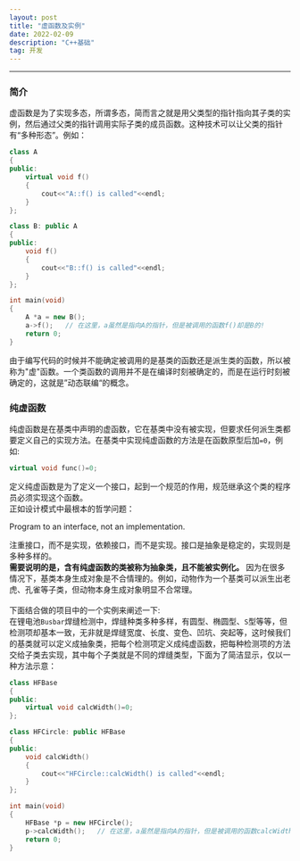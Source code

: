 ```yaml
---
layout: post	
title: "虚函数及实例"	
date: 2022-02-09	
description: "C++基础"	
tag: 开发	
---
```


---

### 简介

虚函数是为了实现多态，所谓多态，简而言之就是用父类型的指针指向其子类的实例，然后通过父类的指针调用实际子类的成员函数。这种技术可以让父类的指针有“多种形态”。例如：


```cpp
class A
{
public:
    virtual void f()
    {
        cout<<"A::f() is called"<<endl;
    }
};

class B: public A
{
public:
    void f()
    {
        cout<<"B::f() is called"<<endl;
    }
};

int main(void)
{
    A *a = new B();
    a->f();   // 在这里，a虽然是指向A的指针，但是被调用的函数f()却是B的!
    return 0;
}
```
由于编写代码的时候并不能确定被调用的是基类的函数还是派生类的函数，所以被称为"虚"函数。一个类函数的调用并不是在编译时刻被确定的，而是在运行时刻被确定的，这就是”动态联编“的概念。

### 纯虚函数
纯虚函数是在基类中声明的虚函数，它在基类中没有被实现，但要求任何派生类都要定义自己的实现方法。在基类中实现纯虚函数的方法是在函数原型后加`=0`，例如:
```cpp
virtual void func()=0;
```

定义纯虚函数是为了定义一个接口，起到一个规范的作用，规范继承这个类的程序员必须实现这个函数。
<br>
正如设计模式中最根本的哲学问题：
>
Program to an interface, not an implementation.

注重接口，而不是实现，依赖接口，而不是实现。接口是抽象是稳定的，实现则是多种多样的。
<br>
**需要说明的是，含有纯虚函数的类被称为抽象类，且不能被实例化。**
因为在很多情况下，基类本身生成对象是不合情理的。例如，动物作为一个基类可以派生出老虎、孔雀等子类，但动物本身生成对象明显不合常理。
<br><br>
下面结合做的项目中的一个实例来阐述一下:
<br>
在锂电池`Busbar`焊缝检测中，焊缝种类多种多样，有圆型、椭圆型、`S`型等等，但检测项却基本一致，无非就是焊缝宽度、长度、变色、凹坑、突起等，这时候我们的基类就可以定义成抽象类，把每个检测项定义成纯虚函数，把每种检测项的方法交给子类去实现，其中每个子类就是不同的焊缝类型，下面为了简洁显示，仅以一种方法示意：
```cpp
class HFBase
{
public:
    virtual void calcWidth()=0;
};

class HFCircle: public HFBase
{
public:
    void calcWidth()
    {
        cout<<"HFCircle::calcWidth() is called"<<endl;
    }
};

int main(void)
{
    HFBase *p = new HFCircle();
    p->calcWidth();   // 在这里，a虽然是指向A的指针，但是被调用的函数calcWidth()却是子类圆型焊缝的!
    return 0;
}
```
<br><br>
